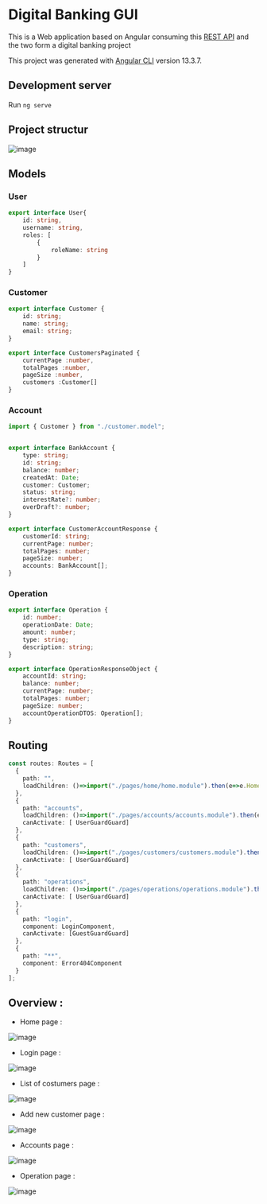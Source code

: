 # Digital Banking GUI

This is a Web application based on Angular consuming this [REST API](https://github.com/Kurolius/Digital-Bank-API) and the two form a digital banking project

This project was generated with [Angular CLI](https://github.com/angular/angular-cli) version 13.3.7.

## Development server

Run `ng serve` 

## Project structur
![image](https://user-images.githubusercontent.com/84138772/171067157-2c89ef4a-a76d-4eb8-b37b-07d05dae59e0.png)

## Models
### User
```TypeScript
export interface User{
    id: string,
    username: string,
    roles: [
        {
            roleName: string
        }
    ]
}
```
### Customer
```TypeScript
export interface Customer {
    id: string;
    name: string;
    email: string;
} 

export interface CustomersPaginated {
    currentPage :number,
    totalPages :number,
    pageSize :number,
    customers :Customer[]
}
```
### Account
```TypeScript
import { Customer } from "./customer.model";


export interface BankAccount {
    type: string;
    id: string;
    balance: number;
    createdAt: Date;
    customer: Customer;
    status: string;
    interestRate?: number;
    overDraft?: number;
}

export interface CustomerAccountResponse {
    customerId: string;
    currentPage: number;
    totalPages: number;
    pageSize: number;
    accounts: BankAccount[];
}
```
### Operation
```TypeScript
export interface Operation {
    id: number;
    operationDate: Date;
    amount: number;
    type: string;
    description: string;
}

export interface OperationResponseObject {
    accountId: string;
    balance: number;
    currentPage: number;
    totalPages: number;
    pageSize: number;
    accountOperationDTOS: Operation[];
}
```
## Routing

```TypeScript
const routes: Routes = [
  {
    path: "",
    loadChildren: ()=>import("./pages/home/home.module").then(e=>e.HomeModule)
  },
  {
    path: "accounts",
    loadChildren: ()=>import("./pages/accounts/accounts.module").then(e=>e.AccountsModule),
    canActivate: [ UserGuardGuard]
  },
  {
    path: "customers",
    loadChildren: ()=>import("./pages/customers/customers.module").then(e=>e.CustomersModule),
    canActivate: [ UserGuardGuard]
  },
  {
    path: "operations",
    loadChildren: ()=>import("./pages/operations/operations.module").then(e=>e.OperationsModule),
    canActivate: [ UserGuardGuard]
  },
  {
    path: "login",
    component: LoginComponent,
    canActivate: [GuestGuardGuard]
  },
  {
    path: "**",
    component: Error404Component  
  }
];
```
## Overview :

- Home page :

![image](https://user-images.githubusercontent.com/84138772/171067534-9255171c-a7fd-4a4e-959d-1d08b05fd0a6.png)

- Login page :

![image](https://user-images.githubusercontent.com/84138772/171067573-5027db06-5c22-4c26-b4b4-e1e78afab8d7.png)

- List of costumers page :

![image](https://user-images.githubusercontent.com/84138772/171067638-6b50e97a-7a8c-404d-85f3-7a828001ac17.png)

- Add new customer page :

![image](https://user-images.githubusercontent.com/84138772/171067661-654afba2-6318-4aa4-98f2-d8e0e3190abb.png)

- Accounts page :

![image](https://user-images.githubusercontent.com/84138772/171067715-a3f26fa7-e8ac-46cc-8693-768520dbf7d9.png)

- Operation page :

![image](https://user-images.githubusercontent.com/84138772/171067763-9c617062-e613-45cc-be5e-c4a7ca35b5b1.png)
